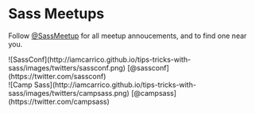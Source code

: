 # Sass Meetups

Follow [@SassMeetup](https://twitter.com/SassMeetup) for all meetup annoucements, and to find one near you.

<div class="twitter-peeps">  ![SassConf](http://iamcarrico.github.io/tips-tricks-with-sass/images/twitters/sassconf.png)
  [@sassconf](https://twitter.com/sassconf)
</div>

<div class="twitter-peeps">  ![Camp Sass](http://iamcarrico.github.io/tips-tricks-with-sass/images/twitters/campsass.png)
  [@campsass](https://twitter.com/campsass)
</div>
